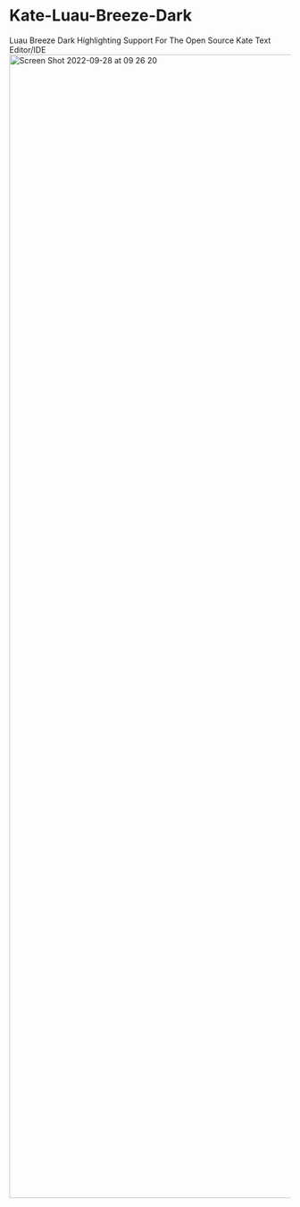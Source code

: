 # Kate-Luau-Breeze-Dark
Luau Breeze Dark Highlighting Support For The Open Source Kate Text Editor/IDE
<img width="2048" alt="Screen Shot 2022-09-28 at 09 26 20" src="https://user-images.githubusercontent.com/80614657/192790614-12aa40c1-f90b-4be7-8b12-aade41cfc221.png">
